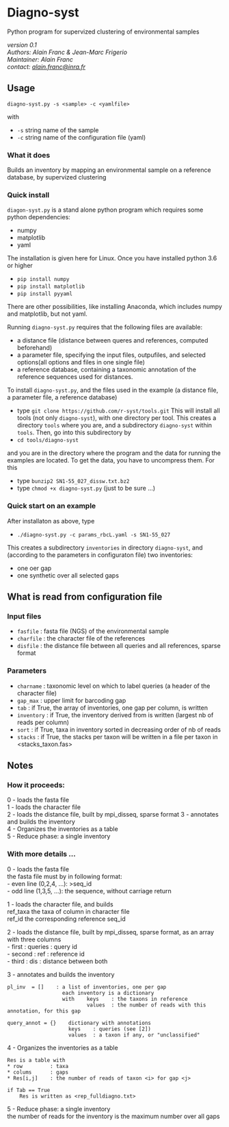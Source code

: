 # Diagno-syst

Python program for supervized clustering of environmental samples

*version 0.1*    
*Authors: Alain Franc & Jean-Marc Frigerio*    
*Maintainer: Alain Franc*    
*contact: alain.franc@inra.fr*    


## Usage   


``diagno-syst.py -s <sample> -c <yamlfile>`` 


with  

* ``-s``	string	name of the sample	  
* ``-c``	string	name of the configuration file (yaml)   


### What it does

Builds an inventory by mapping an environmental sample on a reference database, by supervized clustering   

### Quick install

``diagon-syst.py`` is a stand alone python program which requires some python dependencies:
* numpy
* matplotlib
* yaml   

The installation is given here for Linux. Once you have installed python 3.6 or higher
* ``pip install numpy``
* ``pip install matplotlib``
* ``pip install pyyaml``    


There are other possibilities, like installing Anaconda, which includes numpy and matplotlib, but not yaml.    


Running ``diagno-syst.py`` requires that the following files are available:
* a distance file (distance between queres and references, computed beforehand)
* a parameter file, specifying the input files, outpufiles, and selected options(all options and files in one single file)
* a reference database, containing a taxonomic annotation of the reference sequences used for distances.   


To install ``diagno-syst.py``, and the files used in the example (a distance file, a parameter file, a reference database)
* type ``git clone https://github.com/r-syst/tools.git``
This will install all tools (not only ``diagno-syst``), with one directory per tool. This creates a directory ``tools`` where you are, and a subdirectory ``diagno-syst`` 
within ``tools``. Then, go into this subdirectory by
* ``cd tools/diagno-syst``   

and you are in the directory where the program and the data for running the examples are located. To get the data, you have to uncompress them. For this
* type ``bunzip2 SN1-55_027_dissw.txt.bz2``
* type ``chmod +x diagno-syst.py`` (just to be sure ...) 



### Quick start on an example

After installaton as above, type
* ``./diagno-syst.py -c params_rbcL.yaml -s SN1-55_027``   


This creates a subdirectory ``inventories`` in directory ``diagno-syst``, and (according to the parameters in configuraton file) two inventories:
* one oer gap
* one synthetic over all selected gaps



## What is read from configuration file

### Input files

* ``fasfile``   : fasta file (NGS) of the environmental sample
* ``charfile``  : the character file of the references
* ``disfile``   : the distance file between all queries and all references, sparse format

### Parameters

* ``charname``  : taxonomic level on which to label queries (a header of the character file)
* ``gap_max``   : upper limit for barcoding gap
* ``tab``       : if True, the array of inventories, one gap per column, is written
* ``inventory`` : if True, the inventory derived from <Tab> is written (largest nb of reads per column)
* ``sort``      : if True, taxa in inventory sorted in decreasing order of nb of reads
* ``stacks``    : if True, the stacks per taxon will be written in a file per taxon in <stacks_taxon.fas>


## Notes


### How it proceeds:

0 - loads the fasta file   
1 - loads the character file   
2 - loads the distance file, built by mpi_disseq, sparse format
3 - annotates and builds the inventory   
4 - Organizes the inventories as a table   
5 - Reduce phase: a single inventory   

### With more details ...    

0 - loads the fasta file   
    the fasta file must by in following format:   
        - even line (0,2,4, ...): >seq_id   
        - odd line  (1,3,5, ...): the sequence, without carriage return   

1 - loads the character file, and builds   
    ref_taxa    the taxa of column <charname> in character file   
    ref_id      the corresponding reference seq_id   

2 - loads the distance file, built by mpi_disseq, sparse format, as an array <Dis> with three columns   
    - first     : queries   : query id   
    - second    : ref       : reference id   
    - third     : dis       : distance between both   

3 - annotates and builds the inventory    
  
    pl_inv  = []    : a list of inventories, one per gap   
                      each inventory is a dictionary   
                      with    keys    : the taxons in reference   
                              values  : the number of reads with this annotation, for this gap   

    query_annot = {}    dictionary with annotations   
                        keys    : queries (see [2])   
                        values  : a taxon if any, or "unclassified"    

4 - Organizes the inventories as a table   

    Res is a table with   
    * row         : taxa    
    * colums      : gaps   
    * Res[i,j]    : the number of reads of taxon <i> for gap <j>   
    
    if Tab == True   
        Res is written as <rep_fulldiagno.txt>   

5 - Reduce phase: a single inventory   
    the number of reads for the inventory is the maximum number over all gaps   
